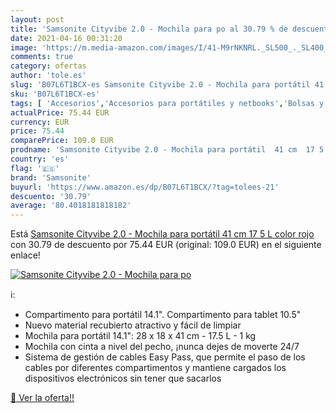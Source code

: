 ```yaml
---
layout: post
title: 'Samsonite Cityvibe 2.0 - Mochila para po al 30.79 % de descuento'
date: 2021-04-16 00:31:20
image: 'https://m.media-amazon.com/images/I/41-M9rNKNRL._SL500_._SL400_.jpg'
comments: true
category: ofertas
author: 'tole.es'
slug: 'B07L6T1BCX-es Samsonite Cityvibe 2.0 - Mochila para portátil 41 cm 17 5...'
sku: 'B07L6T1BCX-es'
tags: [ 'Accesorios','Accesorios para portátiles y netbooks','Bolsas y fundas para portátiles y netbooks','Informática','Mochilas para portátiles y netbooks','mochila','samsonite', ]
actualPrice: 75.44 EUR
currency: EUR
price: 75.44
comparePrice: 109.0 EUR
prodname: 'Samsonite Cityvibe 2.0 - Mochila para portátil  41 cm  17 5 L   color rojo'
country: 'es'
flag: '🇪🇸'
brand: 'Samsonite'
buyurl: 'https://www.amazon.es/dp/B07L6T1BCX/?tag=tolees-21'
descuento: '30.79'
average: '80.4018181818182'
---
```


Está [Samsonite Cityvibe 2.0 - Mochila para portátil  41 cm  17 5 L   color rojo](https://www.amazon.es/dp/B07L6T1BCX/?tag=tolees-21) con 30.79 de descuento por 75.44 EUR (original: 109.0 EUR) en el siguiente enlace!

[![Samsonite Cityvibe 2.0 - Mochila para po](https://m.media-amazon.com/images/I/41-M9rNKNRL._SL500_._SL400_.jpg)](https://www.amazon.es/dp/B07L6T1BCX/?tag=tolees-21)

ℹ️:

- Compartimento para portátil 14.1\". Compartimento para tablet 10.5\"
- Nuevo material recubierto atractivo y fácil de limpiar
- Mochila para portátil 14.1\": 28 x 18 x 41 cm - 17.5 L - 1 kg
- Mochila con cinta a nivel del pecho, ¡nunca dejes de moverte 24/7
- Sistema de gestión de cables Easy Pass, que permite el paso de los cables por diferentes compartimentos y mantiene cargados los dispositivos electrónicos sin tener que sacarlos

[🛒 Ver la oferta!!](https://www.amazon.es/dp/B07L6T1BCX/?tag=tolees-21)
